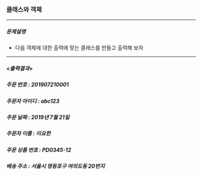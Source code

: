 ### 클래스와 객체

***

##### 문제설명
* 다음 객체에 대한 출력에 맞는 클래스를 만들고 출력해 보자

***

##### <출력결과>
##### 주문 번호 : 201907210001
##### 주문자 아이디 : abc123
##### 주문 날짜 : 2019년 7월 21일
##### 주문자 이름 : 이요한
##### 주문 상품 번호 : PD0345-12
##### 배송 주소 : 서울시 영등포구 여의도동 20번지
